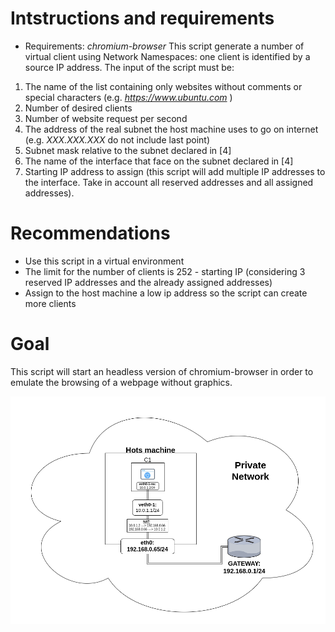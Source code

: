 # Intstructions and requirements
 - Requirements: *chromium-browser*
 This script generate a number of virtual client using Network Namespaces: one client is identified by a source IP address.
 The input of the script must be:
  1. The name of the list containing only websites without comments or special characters (e.g. *https://www.ubuntu.com* ) 
  2. Number of desired clients
  3. Number of website request per second
  4. The address of the real subnet the host machine uses to go on internet (e.g. *XXX.XXX.XXX* do not include last point)
  5. Subnet mask relative to the subnet declared in [4]
  6. The name of the interface that face on the subnet declared in [4]
  7. Starting IP address to assign (this script will add multiple IP addresses to the interface. Take in account all reserved  addresses and all assigned addresses).
  
# Recommendations
   - Use this script in a virtual environment
   - The limit for the number of clients is 252 - starting IP (considering 3 reserved IP addresses and the already assigned addresses)
   - Assign to the host machine a low ip address so the script can create more clients
  
# Goal
This script will start an headless version of chromium-browser in order to emulate the browsing of a webpage without graphics.

![map](web-traffic-loader.png)
